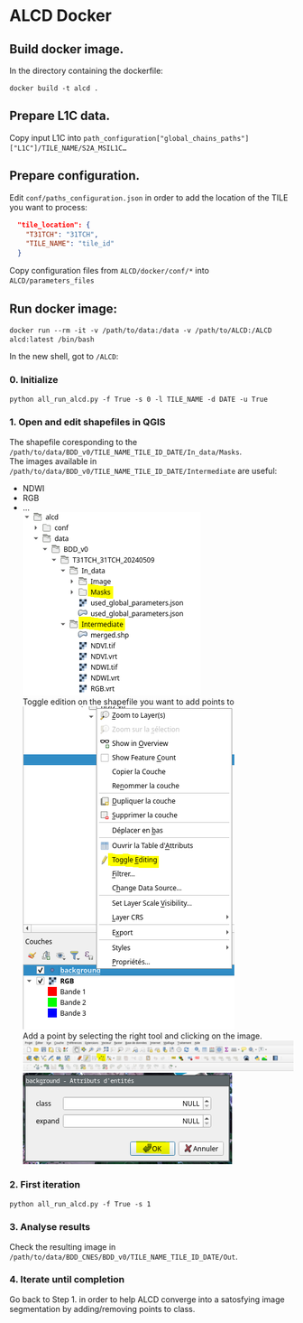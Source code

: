 # ALCD Docker  
 
## Build docker image.  
In the directory containing the dockerfile:
```shell
docker build -t alcd .
```

## Prepare L1C data.
Copy input L1C into `path_configuration["global_chains_paths"]["L1C"]/TILE_NAME/S2A_MSIL1C…`

## Prepare configuration.

Edit `conf/paths_configuration.json` in order to add the location of the TILE you want to process:
```json
  "tile_location": {
    "T31TCH": "31TCH",
	"TILE_NAME": "tile_id"
  }
```
Copy configuration files from `ALCD/docker/conf/*` into `ALCD/parameters_files`

## Run docker image: 
```shell
docker run --rm -it -v /path/to/data:/data -v /path/to/ALCD:/ALCD alcd:latest /bin/bash
```

In the new shell, got to `/ALCD`:  

### 0. Initialize
```shell
python all_run_alcd.py -f True -s 0 -l TILE_NAME -d DATE -u True
```

### 1. Open and edit shapefiles in QGIS
The shapefile coresponding to the  `/path/to/data/BDD_v0/TILE_NAME_TILE_ID_DATE/In_data/Masks`.  
The images available in `/path/to/data/BDD_v0/TILE_NAME_TILE_ID_DATE/Intermediate` are useful:
- NDWI
- RGB
- ...  
![](screen/step2.PNG?raw=true "Step 2, File tree")  
Toggle edition on the shapefile you want to add points to  
![](screen/step2-edit.PNG?raw=true "Step 2, Toggle edit of shapefile")  
Add a point by selecting the right tool and clicking on the image.  
![](screen/step2-add.PNG?raw=true "Step 2, Add marker on map")  
![](screen/step2-clic.PNG?raw=true "Step 2, Validate added point")  

### 2. First iteration
```shell
python all_run_alcd.py -f True -s 1
```

### 3. Analyse results
Check the resulting image in `/path/to/data/BDD_CNES/BDD_v0/TILE_NAME_TILE_ID_DATE/Out`.

### 4. Iterate until completion
Go back to Step 1. in order to help ALCD converge into a satosfying image segmentation by adding/removing points to class.
